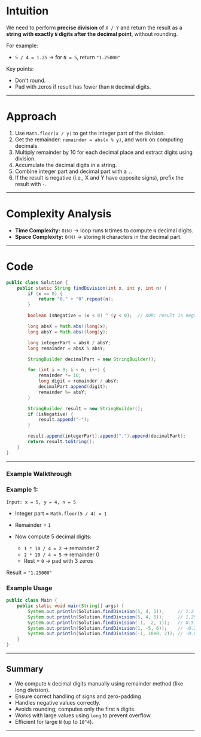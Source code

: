 # Intuition

We need to perform **precise division** of `X / Y` and return the result as a **string with exactly `N` digits after the decimal point**, without rounding.

For example:
* `5 / 4 = 1.25` → for `N = 5`, return `"1.25000"`

Key points:
* Don’t round.
* Pad with zeros if result has fewer than `N` decimal digits.

---

# Approach

1. Use `Math.floor(x / y)` to get the integer part of the division.
2. Get the remainder: `remainder = abs(x % y)`, and work on computing decimals.
3. Multiply remainder by 10 for each decimal place and extract digits using division.
4. Accumulate the decimal digits in a string.
5. Combine integer part and decimal part with a `.`.
6. If the result is negative (i.e., X and Y have opposite signs), prefix the result with `-`.

---

# Complexity Analysis

* **Time Complexity:** `O(N)` → loop runs `N` times to compute `N` decimal digits.
* **Space Complexity:** `O(N)` → storing `N` characters in the decimal part.

---

# Code

```java
public class Solution {
    public static String findDivision(int x, int y, int n) {
        if (x == 0) {
            return "0." + "0".repeat(n);
        }

        boolean isNegative = (x < 0) ^ (y < 0);  // XOR: result is negative if signs differ

        long absX = Math.abs((long)x);
        long absY = Math.abs((long)y);

        long integerPart = absX / absY;
        long remainder = absX % absY;

        StringBuilder decimalPart = new StringBuilder();

        for (int i = 0; i < n; i++) {
            remainder *= 10;
            long digit = remainder / absY;
            decimalPart.append(digit);
            remainder %= absY;
        }

        StringBuilder result = new StringBuilder();
        if (isNegative) {
            result.append("-");
        }

        result.append(integerPart).append(".").append(decimalPart);
        return result.toString();
    }
}

```

---

### Example Walkthrough

### **Example 1:**

```text
Input: x = 5, y = 4, n = 5
```

* Integer part = `Math.floor(5 / 4) = 1`
* Remainder = `1`
* Now compute 5 decimal digits:

  * `1 * 10 / 4 = 2` → remainder 2
  * `2 * 10 / 4 = 5` → remainder 0
  * Rest = `0` → pad with 3 zeros

Result = `"1.25000"`

### **Example Usage**

```java
public class Main {
    public static void main(String[] args) {
        System.out.println(Solution.findDivision(5, 4, 1));     // 1.2
        System.out.println(Solution.findDivision(5, 4, 5));     // 1.25000
        System.out.println(Solution.findDivision(-1, -2, 1));   // 0.5
        System.out.println(Solution.findDivision(1, -5, 6));    // -0.200000
        System.out.println(Solution.findDivision(-1, 1000, 2)); // -0.00
    }
}
```

---

## **Summary**

* We compute `N` decimal digits manually using remainder method (like long division).
* Ensure correct handling of signs and zero-padding
* Handles negative values correctly.
* Avoids rounding; computes only the first `N` digits.
* Works with large values using `long` to prevent overflow.
* Efficient for large `N` (up to `10^4`).

---
